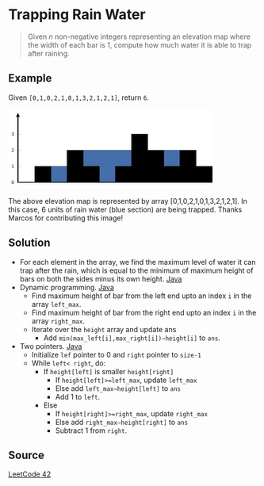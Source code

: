 # Trapping Rain Water

> Given _n_ non-negative integers representing an elevation map where the width of each bar is 1, compute how much water it is able to trap after raining.

## Example

Given `[0,1,0,2,1,0,1,3,2,1,2,1]`, return `6`.

![rainwatertrap example image](rainwatertrap.png)

The above elevation map is represented by array [0,1,0,2,1,0,1,3,2,1,2,1]. In this case, 6 units of rain water (blue section) are being trapped. Thanks Marcos for contributing this image!

## Solution

- For each element in the array, we find the maximum level of water it can trap after the rain, which is equal to the minimum of maximum height of bars on both the sides minus its own height. [Java](solution1.java)
- Dynamic programming. [Java](solution2.java)
	- Find maximum height of bar from the left end upto an index `i` in the array `left_max`.
	- Find maximum height of bar from the right end upto an index `i` in the array `right_max`.
	- Iterate over the `height` array and update ans
		- Add `min(max_left[i],max_right[i])−height[i]` to `ans`.
- Two pointers. [Java](solution3.java)
	- Initialize `lef` pointer to 0 and `right` pointer to `size-1`
	- While `left< right`, do:
		- If `height[left]` is smaller `height[right]`
			- If `height[left]>=left_max`, update `left_max`
			- Else add `left_max−height[left]` to `ans`
			- Add 1 to `left`.
		- Else
			- If `height[right]>=right_max`, update `right_max`
			- Else add `right_max−height[right]` to `ans`
			- Subtract 1 from `right`.

## Source

[LeetCode 42](https://leetcode.com/problems/trapping-rain-water/)